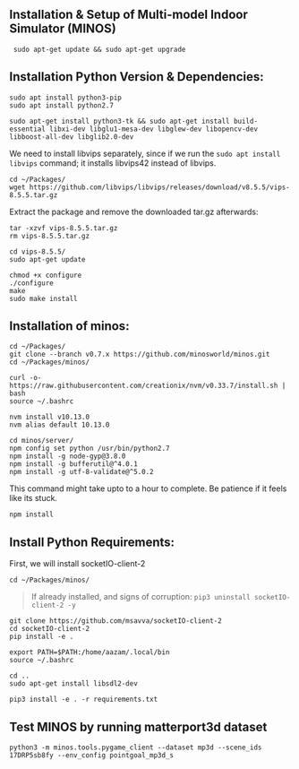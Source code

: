 ## Installation & Setup of Multi-model Indoor Simulator (MINOS)

```
 sudo apt-get update && sudo apt-get upgrade
```
## Installation Python Version & Dependencies:
```
sudo apt install python3-pip
sudo apt install python2.7
```
```
sudo apt-get install python3-tk && sudo apt-get install build-essential libxi-dev libglu1-mesa-dev libglew-dev libopencv-dev libboost-all-dev libglib2.0-dev
```
We need to install libvips separately, since if we run the ```sudo apt install libvips``` command; it installs libvips42 instead of libvips.
```
cd ~/Packages/
wget https://github.com/libvips/libvips/releases/download/v8.5.5/vips-8.5.5.tar.gz
```
Extract the package and remove the downloaded tar.gz afterwards:
```
tar -xzvf vips-8.5.5.tar.gz
rm vips-8.5.5.tar.gz
```
```
cd vips-8.5.5/
sudo apt-get update
```
```
chmod +x configure
./configure
make
sudo make install
````
## Installation of minos:
```
cd ~/Packages/
git clone --branch v0.7.x https://github.com/minosworld/minos.git
cd ~/Packages/minos/
```
```
curl -o- https://raw.githubusercontent.com/creationix/nvm/v0.33.7/install.sh | bash
source ~/.bashrc
```
```
nvm install v10.13.0
nvm alias default 10.13.0
```
```
cd minos/server/
npm config set python /usr/bin/python2.7
npm install -g node-gyp@3.8.0
npm install -g bufferutil@^4.0.1
npm install -g utf-8-validate@^5.0.2
```
This command might take upto to a hour to complete. Be patience if it feels like its stuck.
```
npm install
```

## Install Python Requirements:
First, we will install socketIO-client-2
```
cd ~/Packages/minos/
```
> If already installed, and signs of corruption: ```pip3 uninstall socketIO-client-2 -y```

```
git clone https://github.com/msavva/socketIO-client-2
cd socketIO-client-2
pip install -e .
```
```
export PATH=$PATH:/home/aazam/.local/bin
source ~/.bashrc
```
```
cd ..
sudo apt-get install libsdl2-dev

pip3 install -e . -r requirements.txt
```
## Test MINOS by running matterport3d dataset

```
python3 -m minos.tools.pygame_client --dataset mp3d --scene_ids 17DRP5sb8fy --env_config pointgoal_mp3d_s
```

